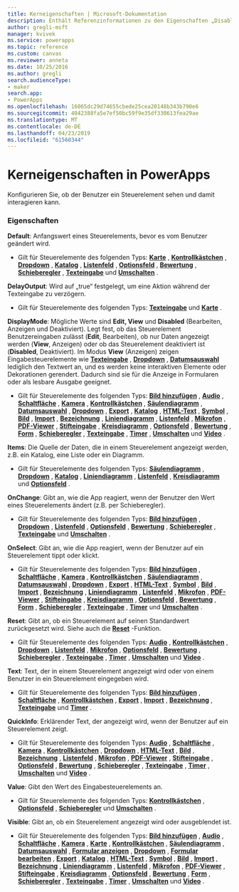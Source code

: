 ```yaml
---
title: Kerneigenschaften | Microsoft-Dokumentation
description: Enthält Referenzinformationen zu den Eigenschaften „Disabled“, „Visible“ und „ReadOnly“.
author: gregli-msft
manager: kvivek
ms.service: powerapps
ms.topic: reference
ms.custom: canvas
ms.reviewer: anneta
ms.date: 10/25/2016
ms.author: gregli
search.audienceType:
- maker
search.app:
- PowerApps
ms.openlocfilehash: 16065dc29d74655cbede25cea20148b343b790e6
ms.sourcegitcommit: 4042388fa5e7ef50bc59f9e35df330613fea29ae
ms.translationtype: MT
ms.contentlocale: de-DE
ms.lasthandoff: 04/23/2019
ms.locfileid: "61560344"
---
```

# <a name="core-properties-in-powerapps"></a>Kerneigenschaften in PowerApps
Konfigurieren Sie, ob der Benutzer ein Steuerelement sehen und damit interagieren kann.

### <a name="properties"></a>Eigenschaften
**Default**: Anfangswert eines Steuerelements, bevor es vom Benutzer geändert wird.

* Gilt für Steuerelemente des folgenden Typs: **[Karte](control-card.md)** , **[Kontrollkästchen](control-check-box.md)** , **[Dropdown](control-drop-down.md)** , **[Katalog](control-gallery.md)** , **[Listenfeld](control-list-box.md)** , **[Optionsfeld](control-radio.md)** , **[Bewertung](control-rating.md)** , **[Schieberegler](control-slider.md)** , **[Texteingabe](control-text-input.md)** und **[Umschalten](control-toggle.md)** .

**DelayOutput**: Wird auf „true“ festgelegt, um eine Aktion während der Texteingabe zu verzögern.

* Gilt für Steuerelemente des folgenden Typs: **[Texteingabe](control-text-input.md)** und **[Karte](control-card.md)** .

**DisplayMode**: Mögliche Werte sind **Edit, View** und **Disabled** (Bearbeiten, Anzeigen und Deaktiviert). Legt fest, ob das Steuerelement Benutzereingaben zulässt (**Edit**, Bearbeiten), ob nur Daten angezeigt werden (**View**, Anzeigen) oder ob das Steuerelement deaktiviert ist (**Disabled**, Deaktiviert).  Im Modus **View** (Anzeigen) zeigen Eingabesteuerelemente wie **[Texteingabe](control-text-input.md)** , **[Dropdown](control-drop-down.md)** , **[Datumsauswahl](control-date-picker.md)** lediglich den Textwert an, und es werden keine interaktiven Elemente oder Dekorationen gerendert.  Dadurch sind sie für die Anzeige in Formularen oder als lesbare Ausgabe geeignet.

* Gilt für Steuerelemente des folgenden Typs: **[Bild hinzufügen](control-add-picture.md)** , **[Audio](control-audio-video.md)** , **[Schaltfläche](control-button.md)** , **[Kamera](control-camera.md)** , **[Kontrollkästchen](control-check-box.md)** , **[Säulendiagramm](control-column-line-chart.md)** , **[Datumsauswahl](control-date-picker.md)** , **[Dropdown](control-drop-down.md)** , **[Export](control-export-import.md)** , **[Katalog](control-gallery.md)** , **[HTML-Text](control-html-text.md)** , **[Symbol](control-shapes-icons.md)** , **[Bild](control-image.md)** , **[Import](control-export-import.md)** , **[Bezeichnung](control-text-box.md)** , **[Liniendiagramm](control-column-line-chart.md)** , **[Listenfeld](control-list-box.md)** , **[Mikrofon](control-microphone.md)** , **[PDF-Viewer](control-pdf-viewer.md)** , **[Stifteingabe](control-pen-input.md)** , **[Kreisdiagramm](control-pie-chart.md)** , **[Optionsfeld](control-radio.md)** , **[Bewertung](control-rating.md)** , **[Form](control-shapes-icons.md)** , **[Schieberegler](control-slider.md)** , **[Texteingabe](control-text-input.md)** , **[Timer](control-timer.md)** , **[Umschalten](control-toggle.md)** und **[Video](control-audio-video.md)** .

**Items**: Die Quelle der Daten, die in einem Steuerelement angezeigt werden, z.B. ein Katalog, eine Liste oder ein Diagramm.

* Gilt für Steuerelemente des folgenden Typs: **[Säulendiagramm](control-column-line-chart.md)** , **[Dropdown](control-drop-down.md)** , **[Katalog](control-gallery.md)** , **[Liniendiagramm](control-column-line-chart.md)** , **[Listenfeld](control-list-box.md)** , **[Kreisdiagramm](control-pie-chart.md)** und **[Optionsfeld](control-radio.md)** .

**OnChange**: Gibt an, wie die App reagiert, wenn der Benutzer den Wert eines Steuerelements ändert (z.B. per Schieberegler).

* Gilt für Steuerelemente des folgenden Typs: **[Bild hinzufügen](control-add-picture.md)** , **[Dropdown](control-drop-down.md)** , **[Listenfeld](control-list-box.md)** , **[Optionsfeld](control-radio.md)** , **[Bewertung](control-rating.md)** , **[Schieberegler](control-slider.md)** , **[Texteingabe](control-text-input.md)** und **[Umschalten](control-toggle.md)** .

**OnSelect**: Gibt an, wie die App reagiert, wenn der Benutzer auf ein Steuerelement tippt oder klickt.

* Gilt für Steuerelemente des folgenden Typs: **[Bild hinzufügen](control-add-picture.md)** , **[Schaltfläche](control-button.md)** , **[Kamera](control-camera.md)** , **[Kontrollkästchen](control-check-box.md)** , **[Säulendiagramm](control-column-line-chart.md)** , **[Datumsauswahl](control-date-picker.md)** , **[Dropdown](control-drop-down.md)** , **[Export](control-export-import.md)** , **[HTML-Text](control-html-text.md)** , **[Symbol](control-shapes-icons.md)** , **[Bild](control-image.md)** , **[Import](control-export-import.md)** , **[Bezeichnung](control-text-box.md)** , **[Liniendiagramm](control-column-line-chart.md)** , **[Listenfeld](control-list-box.md)** , **[Mikrofon](control-microphone.md)** , **[PDF-Viewer](control-pdf-viewer.md)** , **[Stifteingabe](control-pen-input.md)** , **[Kreisdiagramm](control-pie-chart.md)** , **[Optionsfeld](control-radio.md)** , **[Bewertung](control-rating.md)** , **[Form](control-shapes-icons.md)** , **[Schieberegler](control-slider.md)** , **[Texteingabe](control-text-input.md)** , **[Timer](control-timer.md)**  und **[Umschalten](control-toggle.md)** .

**Reset**: Gibt an, ob ein Steuerelement auf seinen Standardwert zurückgesetzt wird.  Siehe auch die **[Reset](../functions/function-reset.md)** -Funktion.

* Gilt für Steuerelemente des folgenden Typs: **[Audio](control-audio-video.md)** , **[Kontrollkästchen](control-check-box.md)** , **[Dropdown](control-drop-down.md)** , **[Listenfeld](control-list-box.md)** , **[Mikrofon](control-microphone.md)** , **[Optionsfeld](control-radio.md)** , **[Bewertung](control-rating.md)** , **[Schieberegler](control-slider.md)** , **[Texteingabe](control-text-input.md)** , **[Timer](control-timer.md)** , **[Umschalten](control-toggle.md)** und **[Video](control-audio-video.md)** .

**Text**: Text, der in einem Steuerelement angezeigt wird oder von einem Benutzer in ein Steuerelement eingegeben wird.

* Gilt für Steuerelemente des folgenden Typs: **[Bild hinzufügen](control-add-picture.md)** , **[Schaltfläche](control-button.md)** , **[Kontrollkästchen](control-check-box.md)** , **[Export](control-export-import.md)** , **[Import](control-export-import.md)** , **[Bezeichnung](control-text-box.md)** , **[Texteingabe](control-text-input.md)** und **[Timer](control-timer.md)** .

**QuickInfo**: Erklärender Text, der angezeigt wird, wenn der Benutzer auf ein Steuerelement zeigt.

* Gilt für Steuerelemente des folgenden Typs: **[Audio](control-audio-video.md)** , **[Schaltfläche](control-button.md)** , **[Kamera](control-camera.md)** , **[Kontrollkästchen](control-check-box.md)** , **[Dropdown](control-drop-down.md)** , **[HTML-Text](control-html-text.md)** , **[Bild](control-image.md)** , **[Bezeichnung](control-text-box.md)** , **[Listenfeld](control-list-box.md)** , **[Mikrofon](control-microphone.md)** , **[PDF-Viewer](control-pdf-viewer.md)** , **[Stifteingabe](control-pen-input.md)** , **[Optionsfeld](control-radio.md)** , **[Bewertung](control-rating.md)** , **[Schieberegler](control-slider.md)** , **[Texteingabe](control-text-input.md)** , **[Timer](control-timer.md)** , **[Umschalten](control-toggle.md)** und **[Video](control-audio-video.md)** .

**Value**: Gibt den Wert des Eingabesteuerelements an.

* Gilt für Steuerelemente des folgenden Typs: **[Kontrollkästchen](control-check-box.md)** , **[Optionsfeld](control-radio.md)** , **[Schieberegler](control-slider.md)** und **[Umschalten](control-toggle.md)** .

**Visible**: Gibt an, ob ein Steuerelement angezeigt wird oder ausgeblendet ist.

* Gilt für Steuerelemente des folgenden Typs: **[Bild hinzufügen](control-add-picture.md)** , **[Audio](control-audio-video.md)** , **[Schaltfläche](control-button.md)** , **[Kamera](control-camera.md)** , **[Karte](control-card.md)** , **[Kontrollkästchen](control-check-box.md)** , **[Säulendiagramm](control-column-line-chart.md)** , **[Datumsauswahl](control-date-picker.md)** , **[Formular anzeigen](control-form-detail.md)** , **[Dropdown](control-drop-down.md)** , **[Formular bearbeiten](control-form-detail.md)** , **[Export](control-export-import.md)** , **[Katalog](control-gallery.md)** , **[HTML-Text](control-html-text.md)** , **[Symbol](control-shapes-icons.md)** , **[Bild](control-image.md)** , **[Import](control-export-import.md)** , **[Bezeichnung](control-text-box.md)** , **[Liniendiagramm](control-column-line-chart.md)** , **[Listenfeld](control-list-box.md)** , **[Mikrofon](control-microphone.md)** , **[PDF-Viewer](control-pdf-viewer.md)** , **[Stifteingabe](control-pen-input.md)** , **[Kreisdiagramm](control-pie-chart.md)** , **[Optionsfeld](control-radio.md)** , **[Bewertung](control-rating.md)** , **[Form](control-shapes-icons.md)** , **[Schieberegler](control-slider.md)** , **[Texteingabe](control-text-input.md)** , **[Timer](control-timer.md)** , **[Umschalten](control-toggle.md)** und **[Video](control-audio-video.md)** .

